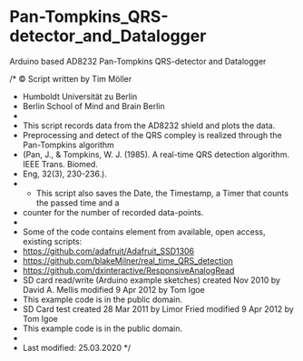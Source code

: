 # Pan-Tompkins_QRS-detector_and_Datalogger
Arduino based AD8232 Pan-Tompkins QRS-detector and Datalogger


/* © Script written by Tim Möller
 * Humboldt Universität zu Berlin
 * Berlin School of Mind and Brain Berlin
 * 
 * This script records data from the AD8232 shield and plots the data.
 * Preprocessing and detect of the QRS compley is realized through the Pan-Tompkins algorithm
 * (Pan, J., & Tompkins, W. J. (1985). A real-time QRS detection algorithm. IEEE Trans. Biomed. 
 * Eng, 32(3), 230-236.).
 *  * This script also saves the Date, the Timestamp, a Timer that counts the passed time and a 
 *  counter for the number of recorded data-points.
 *  
 * Some of the code contains element from available, open access, existing scripts:
 * https://github.com/adafruit/Adafruit_SSD1306
 * https://github.com/blakeMilner/real_time_QRS_detection
 * https://github.com/dxinteractive/ResponsiveAnalogRead
 * SD card read/write (Arduino example sketches) created Nov 2010 by David A. Mellis modified 9 Apr 2012 by Tom Igoe
 * This example code is in the public domain.
 * SD Card test created  28 Mar 2011 by Limor Fried modified 9 Apr 2012 by Tom Igoe
 * This example code is in the public domain.
 * 
 * Last modified: 25.03.2020
 */
